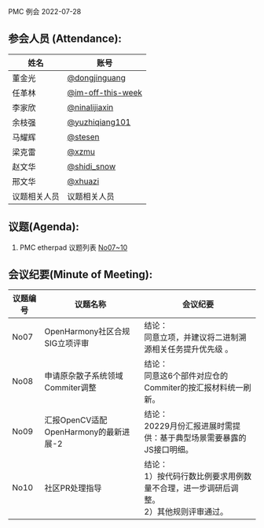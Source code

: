 PMC 例会 2022-07-28

## 参会人员 (Attendance):

| 姓名     | 账号                                       |
| ------ | ---------------------------------------- |
| 董金光    | [@dongjinguang](https://gitee.com/dongjinguang) |
| 任革林    | [@im-off-this-week](https://gitee.com/im-off-this-week) |
| 李家欣    | [@ninalijiaxin](https://gitee.com/ninalijiaxin) |
| 余枝强    | [@yuzhiqiang101](https://gitee.com/yuzhiqiang101) |
| 马耀辉    | [@stesen](https://gitee.com/stesen)      |
| 梁克雷    | [@xzmu](https://gitee.com/xzmu)          |
| 赵文华    | [@shidi_snow](https://gitee.com/shidi_snow) |
| 邢文华    | [@xhuazi](https://gitee.com/xhuazi)      |
| 议题相关人员 | 议题相关人员                                   |

## 议题(Agenda):

1. PMC etherpad 议题列表 [No07~10](https://gitee.com/link?target=https%3A%2F%2Fetherpad.openharmony.cn%2Fp%2Fpmc)

## 会议纪要(Minute of Meeting):

| 议题编号 | 议题名称                         | 会议纪要                                     |
| ---- | ---------------------------- | ---------------------------------------- |
| No07 | OpenHarmony社区合规SIG立项评审       | 结论：<br>同意立项，并建议将二进制溯源相关任务提升优先级 。         |
| No08 | 申请原杂散子系统领域Commiter调整         | 结论：<br>同意这6个部件对应仓的Commiter的按汇报材料统一刷新。    |
| No09 | 汇报OpenCV适配OpenHarmony的最新进展-2 | 结论：<br>20229月份汇报进展时需提供：基于典型场景需要暴露的JS接口明细。 |
| No10 | 社区PR处理指导                     | 结论：<br> 1）按代码行数比例要求用例数量不合理，进一步调研后调整。<br> 2）其他规则评审通过。 |


